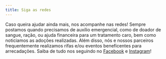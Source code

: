 ```yaml
---
title: Siga as redes
---
```


Caso queira ajudar ainda mais, nos acompanhe nas redes! Sempre postamos quando precisamos de auxílio emergencial, como de doador de sangue, ração, ou ajuda financeira para um tratamento caro, bem como noticiamos as adoções realizadas. Além disso, nós e nossos parceiros frequentemente realizamos rifas e/ou eventos beneficentes para arrecadações. Saiba de tudo nos seguindo no [Facebook](https://www.facebook.com/salveumgatinho.rs) e [Instagram](https://www.instagram.com/salve1gatinho/)!
